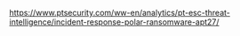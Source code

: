 https://www.ptsecurity.com/ww-en/analytics/pt-esc-threat-intelligence/incident-response-polar-ransomware-apt27/
